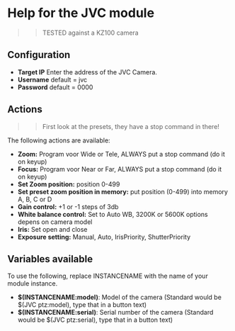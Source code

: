 # Help for the JVC module

>> TESTED against a KZ100 camera

## Configuration
* **Target IP** Enter the address of the JVC Camera.
* **Username** default = jvc
* **Password** default = 0000

## Actions

>>First look at the presets, they have a stop command in there!

The following actions are available:
* **Zoom:** Program voor Wide or Tele, ALWAYS put a stop command (do it on keyup)
* **Focus:** Program voor Near or Far, ALWAYS put a stop command (do it on keyup)
* **Set Zoom position:** position 0-499
* **Set preset zoom position in memory:** put position (0-499) into memory A, B, C or D
* **Gain control:** +1 or -1 steps of 3db
* **White balance control:** Set to Auto WB, 3200K or 5600K options depens on camera model
* **Iris:** Set open and close
* **Exposure setting:** Manual, Auto, IrisPriority, ShutterPriority

## Variables available

To use the following, replace INSTANCENAME with the name of your module instance.

* **$(INSTANCENAME:model)**: Model of the camera (Standard would be $(JVC ptz:model), type that in a button text)
* **$(INSTANCENAME:serial)**: Serial number of the camera (Standard would be $(JVC ptz:serial), type that in a button text)
